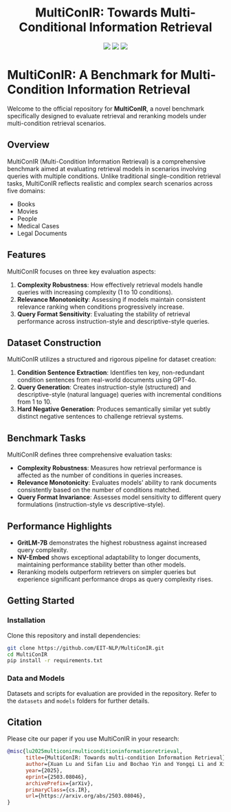 <h1 align="center"><b>MultiConIR: Towards Multi-Conditional Information Retrieval</b></h1>

<p align="center">
<a href="https://arxiv.org/pdf/2503.08046">
  <img src="https://img.shields.io/badge/Arxiv-2503.08046-orange.svg"></a> 
<a href="https://opensource.org/licenses/Apache-2.0">
  <img src="https://img.shields.io/badge/License-Apache_2.0-green.svg"></a> 
<a href="https://github.com/EIT-NLP/MultiConIR/pulls">
    <img src="https://img.shields.io/badge/Contributions-welcome-blue.svg?style=flat"></a>
</p>


# MultiConIR: A Benchmark for Multi-Condition Information Retrieval

Welcome to the official repository for **MultiConIR**, a novel benchmark specifically designed to evaluate retrieval and reranking models under multi-condition retrieval scenarios.

## Overview

MultiConIR (Multi-Condition Information Retrieval) is a comprehensive benchmark aimed at evaluating retrieval models in scenarios involving queries with multiple conditions. Unlike traditional single-condition retrieval tasks, MultiConIR reflects realistic and complex search scenarios across five domains:

- Books
- Movies
- People
- Medical Cases
- Legal Documents

## Features

MultiConIR focuses on three key evaluation aspects:

1. **Complexity Robustness**: How effectively retrieval models handle queries with increasing complexity (1 to 10 conditions).
2. **Relevance Monotonicity**: Assessing if models maintain consistent relevance ranking when conditions progressively increase.
3. **Query Format Sensitivity**: Evaluating the stability of retrieval performance across instruction-style and descriptive-style queries.

## Dataset Construction

MultiConIR utilizes a structured and rigorous pipeline for dataset creation:

1. **Condition Sentence Extraction**: Identifies ten key, non-redundant condition sentences from real-world documents using GPT-4o.
2. **Query Generation**: Creates instruction-style (structured) and descriptive-style (natural language) queries with incremental conditions from 1 to 10.
3. **Hard Negative Generation**: Produces semantically similar yet subtly distinct negative sentences to challenge retrieval systems.

## Benchmark Tasks

MultiConIR defines three comprehensive evaluation tasks:

- **Complexity Robustness**: Measures how retrieval performance is affected as the number of conditions in queries increases.
- **Relevance Monotonicity**: Evaluates models’ ability to rank documents consistently based on the number of conditions matched.
- **Query Format Invariance**: Assesses model sensitivity to different query formulations (instruction-style vs descriptive-style).

## Performance Highlights

- **GritLM-7B** demonstrates the highest robustness against increased query complexity.
- **NV-Embed** shows exceptional adaptability to longer documents, maintaining performance stability better than other models.
- Reranking models outperform retrievers on simpler queries but experience significant performance drops as query complexity rises.

## Getting Started

### Installation

Clone this repository and install dependencies:

```bash
git clone https://github.com/EIT-NLP/MultiConIR.git
cd MultiConIR
pip install -r requirements.txt
```

### Data and Models

Datasets and scripts for evaluation are provided in the repository. Refer to the `datasets` and `models` folders for further details.


## Citation

Please cite our paper if you use MultiConIR in your research:

```bibtex
@misc{lu2025multiconirmulticonditioninformationretrieval,
      title={MultiConIR: Towards multi-condition Information Retrieval}, 
      author={Xuan Lu and Sifan Liu and Bochao Yin and Yongqi Li and Xinghao Chen and Hui Su and Yaohui Jin and Wenjun Zeng and Xiaoyu Shen},
      year={2025},
      eprint={2503.08046},
      archivePrefix={arXiv},
      primaryClass={cs.IR},
      url={https://arxiv.org/abs/2503.08046}, 
}
```




